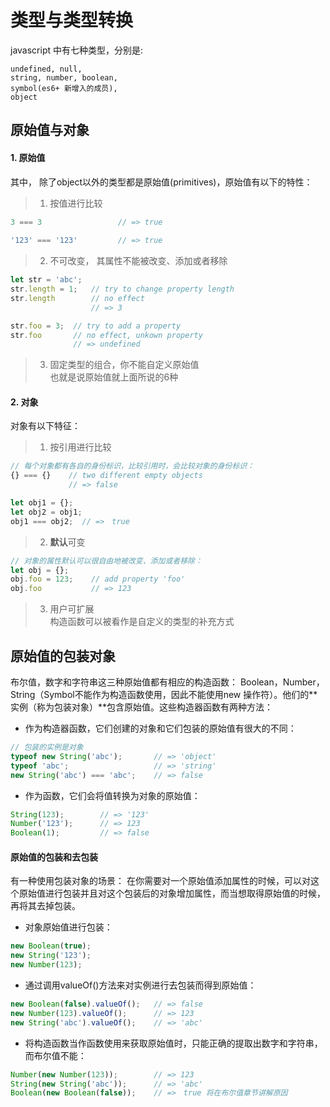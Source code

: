 # 类型与类型转换  
javascript 中有七种类型，分别是:  

    undefined, null,
    string, number, boolean,
    symbol(es6+ 新增入的成员),
    object

## 原始值与对象
#### 1. 原始值
其中， 除了object以外的类型都是原始值(primitives)，原始值有以下的特性：  
> 1. 按值进行比较 
```js
3 === 3                 // => true
        
'123' === '123'         // => true
```
> 2. 不可改变， 其属性不能被改变、添加或者移除
```js
let str = 'abc';
str.length = 1;   // try to change property length
str.length        // no effect
                  // => 3

str.foo = 3;  // try to add a property
str.foo       // no effect, unkown property
              // => undefined
```

> 3. 固定类型的组合，你不能自定义原始值  
    也就是说原始值就上面所说的6种

#### 2. 对象  
对象有以下特征：  
> 1. 按引用进行比较
```js
// 每个对象都有各自的身份标识，比较引用时，会比较对象的身份标识：
{} === {}    // two different empty objects
             // => false

let obj1 = {};
let obj2 = obj1;
obj1 === obj2;  // =>　true
```
        

> 2. **默认**可变
```js
// 对象的属性默认可以很自由地被改变、添加或者移除：
let obj = {};
obj.foo = 123;    // add property 'foo'
obj.foo           // => 123
```

> 3. 用户可扩展  
构造函数可以被看作是自定义的类型的补充方式

## 原始值的包装对象
布尔值，数字和字符串这三种原始值都有相应的构造函数： Boolean，Number，String（Symbol不能作为构造函数使用，因此不能使用new 操作符）。他们的**实例（称为包装对象）**包含原始值。这些构造器函数有两种方法：
* 作为构造器函数，它们创建的对象和它们包装的原始值有很大的不同：
```js
// 包装的实例是对象
typeof new String('abc');       // => 'object'
typeof 'abc';                   // => 'string'
new String('abc') === 'abc';    // => false
```  
* 作为函数，它们会将值转换为对象的原始值：
```js
String(123);        // => '123'
Number('123');      // => 123
Boolean(1);         // => false
```

#### 原始值的包装和去包装
有一种使用包装对象的场景： 在你需要对一个原始值添加属性的时候，可以对这个原始值进行包装并且对这个包装后的对象增加属性，而当想取得原始值的时候，再将其去掉包装。  
* 对象原始值进行包装：
```js
new Boolean(true);
new String('123');
new Number(123);
```
* 通过调用valueOf()方法来对实例进行去包装而得到原始值：
```js
new Boolean(false).valueOf();   // => false
new Number(123).valueOf();      // => 123
new String('abc').valueOf();    // => 'abc'
```
* 将构造函数当作函数使用来获取原始值时，只能正确的提取出数字和字符串，而布尔值不能：
```js
Number(new Number(123));        // => 123
String(new String('abc'));      // => 'abc'
Boolean(new Boolean(false));    // =>　true 将在布尔值章节讲解原因
```


